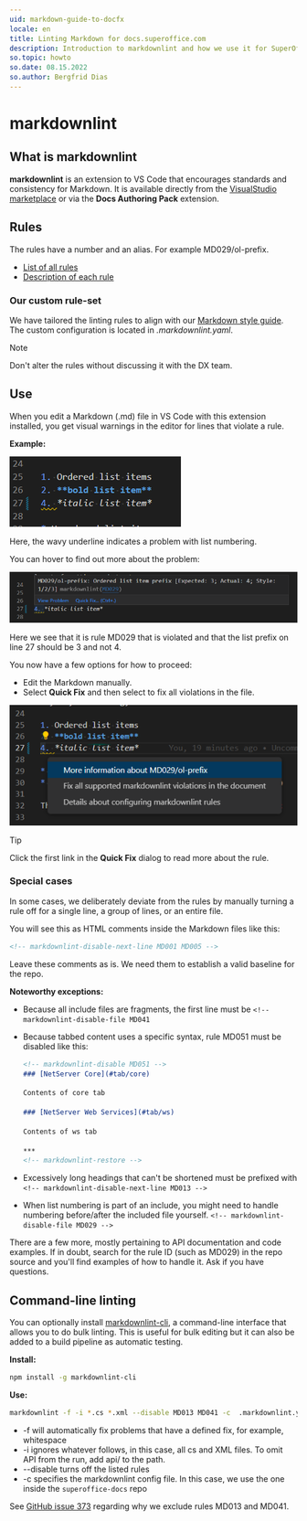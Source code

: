```yaml
---
uid: markdown-guide-to-docfx
locale: en
title: Linting Markdown for docs.superoffice.com
description: Introduction to markdownlint and how we use it for SuperOfficeDocs.
so.topic: howto
so.date: 08.15.2022
so.author: Bergfrid Dias
---
```


# markdownlint

## What is markdownlint

**markdownlint** is an extension to VS Code that encourages standards and consistency for Markdown. It is available directly from the [VisualStudio marketplace][3] or via the **Docs Authoring Pack** extension.

## Rules

The rules have a number and an alias. For example MD029/ol-prefix.

* [List of all rules][4]
* [Description of each rule][5]

### Our custom rule-set

We have tailored the linting rules to align with our [Markdown style guide][2]. The custom configuration is located in *.markdownlint.yaml*.

> [!NOTE]
> Don't alter the rules without discussing it with the DX team.

## Use

When you edit a Markdown (.md) file in VS Code with this extension installed, you get visual warnings in the editor for lines that violate a rule.

**Example:**

![Warning from markdownlint in VS Code -screenshot][img1]

Here, the wavy underline indicates a problem with list numbering.

You can hover to find out more about the problem:

![Hovering warning from markdownlint in VS Code-screebshot][img2]

Here we see that it is rule MD029 that is violated and that the list prefix on line 27 should be 3 and not 4.

You now have a few options for how to proceed:

* Edit the Markdown manually.
* Select **Quick Fix** and then select to fix all violations in the file.

![Quick fix warning from markdownlint in VS Code-screebshot][img3]

> [!TIP]
> Click the first link in the **Quick Fix** dialog to read more about the rule.

### Special cases

In some cases, we deliberately deviate from the rules by manually turning a rule off for a single line, a group of lines, or an entire file.

You will see this as HTML comments inside the Markdown files like this:

```html
<!-- markdownlint-disable-next-line MD001 MD005 -->
```

Leave these comments as is. We need them to establish a valid baseline for the repo.

**Noteworthy exceptions:**

* Because all include files are fragments, the first line must be `<!-- markdownlint-disable-file MD041`

* Because tabbed content uses a specific syntax, rule MD051 must be disabled like this:

    ```markdown
    <!-- markdownlint-disable MD051 -->
    ### [NetServer Core](#tab/core)

    Contents of core tab

    ### [NetServer Web Services](#tab/ws)

    Contents of ws tab

    ***
    <!-- markdownlint-restore -->
    ```

* Excessively long headings that can't be shortened must be prefixed with `<!-- markdownlint-disable-next-line MD013 -->`

* When list numbering is part of an include, you might need to handle numbering before/after the included file yourself. `<!-- markdownlint-disable-file MD029 -->`

There are a few more, mostly pertaining to API documentation and code examples. If in doubt, search for the rule ID (such as MD029) in the repo source and you'll find examples of how to handle it. Ask if you have questions.

## Command-line linting

You can optionally install [markdownlint-cli][6], a command-line interface that allows you to do bulk linting. This is useful for bulk editing but it can also be added to a build pipeline as automatic testing.

**Install:**

```sh
npm install -g markdownlint-cli
```

**Use:**

```sh
markdownlint -f -i *.cs *.xml --disable MD013 MD041 -c  .markdownlint.yaml PATH
```

* -f will automatically fix problems that have a defined fix, for example, whitespace
* -i ignores whatever follows, in this case, all cs and XML files. To omit API from the run, add api/ to the path.
* --disable turns off the listed rules
* -c specifies the markdownlint config file. In this case, we use the one inside the `superoffice-docs` repo

See [GitHub issue 373][7] regarding why we exclude rules MD013 and MD041.

<!-- Referenced links -->
[2]: index.md
[3]: https://marketplace.visualstudio.com/items?itemName=DavidAnson.vscode-markdownlint
[4]: https://github.com/DavidAnson/markdownlint#rules--aliases
[5]: https://github.com/DavidAnson/markdownlint/blob/main/doc/Rules.md
[6]: https://github.com/igorshubovych/markdownlint-cli
[7]: https://github.com/SuperOfficeDocs/superoffice-docs/issues/373
[8]: https://github.com/DavidAnson/markdownlint#configuration

<!-- Referenced images -->
[img1]: media/mdlint-list-warning.png
[img2]: media/mdlint-list-hover.png
[img3]: media/mdlint-list-quickfix.png

